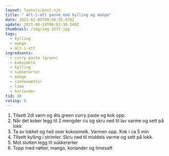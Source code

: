 ```yaml
---
layout: layouts/post.njk
title: " Alt-i-ett panne med kylling og mango"
date: 2021-02-05T09:50:55.876Z
update: 2021-08-19T08:01:30.549Z
thumbnail: /img/img-2137.jpg
tags:
  - kylling
  - mango
  - alt-i-ett
ingredients:
  - curry paste (green)
  - kokosmelk
  - kylling
  - sukkererter
  - mango
  - cashewnøtter
  - lime
  - koriander
tid: 30
rating: 6
---
```

1. Tilsett 2dl vann og 4ts green curry paste og kok opp.
2. Når det koker legg til 2 mengder ris og skru ned til lav varme og sett på lokk
3. Ta av lokket og hell over kokosmelk. Varmen opp. Kok i ca 5 min
4. TIlsett kylling i strimler. Skru ned til middels varme og sett på lokk.
5. Mot slutten legg til sukkererter
6. Topp med nøtter, mango, koriander og limesaft